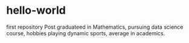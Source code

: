 # hello-world
first repository
Post graduateed in Mathematics,
pursuing data science course,
hobbies playing dynamic sports,
average in academics.

